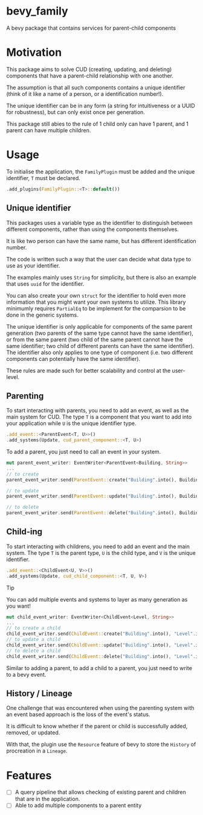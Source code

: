 # bevy_family
A bevy package that contains services for parent-child components

# Motivation
This package aims to solve CUD (creating, updating, and deleting) components that have a parent-child relationship with one another.

The assumption is that all such components contains a unique identifier (think of it like a name of a person, or a identification number!).

The unique identifier can be in any form (a string for intuitiveness or a UUID for robustness), but can only exist once per generation.

This package still abies to the rule of 1 child only can have 1 parent, and 1 parent can have multiple children.

# Usage

To initialise the application, the `FamilyPlugin` must be added and the unique identifier, `T` must be declared.

```rust
.add_plugins(FamilyPlugin::<T>::default())
```

## Unique identifier
This packages uses a variable type as the identifier to distinguish between different components, rather than using the components themselves.

It is like two person can have the same name, but has different identification number.

The code is written such a way that the user can decide what data type to use as your identifier.

The examples mainly uses `String` for simplicity, but there is also an example that uses `uuid` for the identifier.

You can also create your own `struct` for the identifier to hold even more information that you might want your own systems to utilize. This library minimumly requires `PartialEq` to be implement for the comparsion to be done in the generic systems.

The unique identifier is only applicable for components of the same parent generation (two parents of the same type cannot have the same identifier), or from the same parent (two child of the same parent cannot have the same identifier; two child of different parents can have the same identifier). The identifier also only applies to one type of component (i.e. two different components can potentially have the same identifier).

These rules are made such for better scalability and control at the user-level.

## Parenting

To start interacting with parents, you need to add an event, as well as the main system for CUD. The type `T` is a component that you want to add into your application while `U` is the unique identifier type.

```rust
.add_event::<ParentEvent<T, U>>()
.add_systems(Update, cud_parent_component::<T, U>)
```

To add a parent, you just need to call an event in your system.
```rust
mut parent_event_writer: EventWriter<ParentEvent<Building, String>>
...
// to create
parent_event_writer.send(ParentEvent::create("Building".into(), Building));

// to update
parent_event_writer.send(ParentEvent::update("Building".into(), Building));

// to delete
parent_event_writer.send(ParentEvent::delete("Building".into(), Building));
```

## Child-ing

To start interacting with childrens, you need to add an event and the main system. The type `T` is the parent type, `U` is the child type, and `V` is the unique identifier.

```rust
.add_event::<ChildEvent<U, V>>()
.add_systems(Update, cud_child_component::<T, U, V>)
```

> [!TIP]
> You can add multiple events and systems to layer as many generation as you want!
```rust
mut child_event_writer: EventWriter<ChildEvent<Level, String>>
...
// to create a child
child_event_writer.send(ChildEvent::create("Building".into(), "Level".into(), Level));
// to update a child
child_event_writer.send(ChildEvent::update("Building".into(), "Level".into(), Level));
// to delete a child
child_event_writer.send(ChildEvent::delete("Building".into(), "Level".into(), Level));
```
Similar to adding a parent, to add a child to a parent, you just need to write to a bevy event.

## History / Lineage
One challenge that was encountered when using the parenting system with an event based approach is the loss of the event's status.

It is difficult to know whether if the parent or child is successfully added, removed, or updated.

With that, the plugin use the `Resource` feature of bevy to store the `History` of procreation in a `Lineage`.


# Features
- [ ] A query pipeline that allows checking of existing parent and children that are in the application.
- [ ] Able to add multiple components to a parent entity